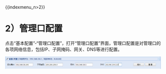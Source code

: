 {{indexmenu_n>2}}

# 2）管理口配置

点击“基本配置”-“管理口配置”，打开“管理口配置”界面，管理口配置是对管理口的各项网络信息，包括IP、子网掩码、网关、DNS等进行配置。

![](/images/operation/manage/basic/ip.png)
